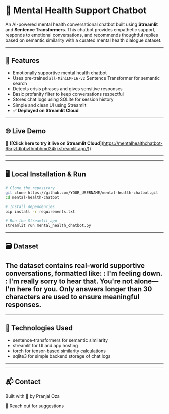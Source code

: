 # 🩵 Mental Health Support Chatbot

An AI-powered mental health conversational chatbot built using **Streamlit** and **Sentence Transformers**. This chatbot provides empathetic support, responds to emotional conversations, and recommends thoughtful replies based on semantic similarity with a curated mental health dialogue dataset.

---

## 📌 Features

- Emotionally supportive mental health chatbot
- Uses pre-trained `all-MiniLM-L6-v2` Sentence Transformer for semantic search
- Detects crisis phrases and gives sensitive responses
- Basic profanity filter to keep conversations respectful
- Stores chat logs using SQLite for session history
- Simple and clean UI using Streamlit
- ✅ **Deployed on Streamlit Cloud**

---

## 🌐 Live Demo

🚀 **([Click here to try it live on Streamlit Cloud]**(https://mentalhealthchatbot-65rjzfdlpbvfhmbhmd24kj.streamlit.app/))

---
---

## 🖥️ Local Installation & Run

```bash
# Clone the repository
git clone https://github.com/YOUR_USERNAME/mental-health-chatbot.git
cd mental-health-chatbot

# Install dependencies
pip install -r requirements.txt

# Run the Streamlit app
streamlit run mental_health_chatbot.py
```

---

## 🗃️ Dataset

The dataset contains real-world supportive conversations, formatted like:
<HUMAN>: I'm feeling down.
<ASSISTANT>: I'm really sorry to hear that. You're not alone—I'm here for you.
Only answers longer than 30 characters are used to ensure meaningful responses.
---

---
## 🧠 Technologies Used

- sentence-transformers for semantic similarity
- streamlit for UI and app hosting
- torch for tensor-based similarity calculations
- sqlite3 for simple backend storage of chat logs
---

---

## 📬 Contact
Built with 💙 by Pranjal Oza

📧 Reach out for suggestions 
